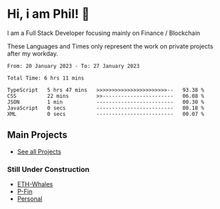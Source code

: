# Hi, i am Phil! 👋
I am a Full Stack Developer focusing mainly on Finance / Blockchain

These Languages and Times only represent the work on private projects after my workday.
<!--START_SECTION:waka-->

```text
From: 20 January 2023 - To: 27 January 2023

Total Time: 6 hrs 11 mins

TypeScript   5 hrs 47 mins   >>>>>>>>>>>>>>>>>>>>>>>--   93.38 %
CSS          22 mins         >>-----------------------   06.08 %
JSON         1 min           -------------------------   00.30 %
JavaScript   0 secs          -------------------------   00.18 %
XML          0 secs          -------------------------   00.07 %
```

<!--END_SECTION:waka-->

## Main Projects
- [See all Projects](https://www.github.com/phil-schmidtke/projects)
### Still Under Construction
- [ETH-Whales](https://www.eth-whales.com)
- [P-Fin](https://www.p-fin.de)
- [Personal](https://www.phil-schmidtke.de)
